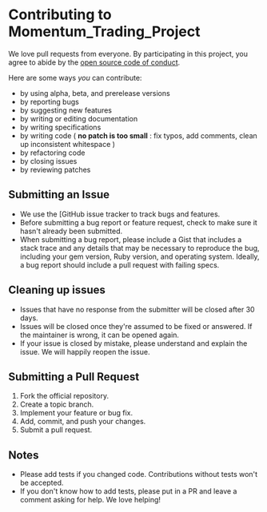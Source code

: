 # Contributing to Momentum_Trading_Project

We love pull requests from everyone. By participating in this project, you
agree to abide by the [open source code of conduct](https://opensourcedesign.net/code-of-conduct/).

Here are some ways *you* can contribute:

* by using alpha, beta, and prerelease versions
* by reporting bugs
* by suggesting new features
* by writing or editing documentation
* by writing specifications
* by writing code ( **no patch is too small** : fix typos, add comments, clean up inconsistent whitespace )
* by refactoring code
* by closing issues
* by reviewing patches

[issues]: https://github.com/PachiCartelle/AIforTradingND_P01_Trading_with_Momentum/issues

## Submitting an Issue

* We use the [GitHub issue tracker to track bugs and features.
* Before submitting a bug report or feature request, check to make sure it hasn't
already been submitted.
* When submitting a bug report, please include a Gist that includes a stack
  trace and any details that may be necessary to reproduce the bug, including
  your gem version, Ruby version, and operating system.  Ideally, a bug report
  should include a pull request with failing specs.

## Cleaning up issues

* Issues that have no response from the submitter will be closed after 30 days.
* Issues will be closed once they're assumed to be fixed or answered. If the
  maintainer is wrong, it can be opened again.
* If your issue is closed by mistake, please understand and explain the issue.
  We will happily reopen the issue.

## Submitting a Pull Request
1. Fork the official repository.
2. Create a topic branch.
3. Implement your feature or bug fix.
4. Add, commit, and push your changes.
5. Submit a pull request.

## Notes
* Please add tests if you changed code. Contributions without tests won't be accepted.
* If you don't know how to add tests, please put in a PR and leave a comment
  asking for help. We love helping!